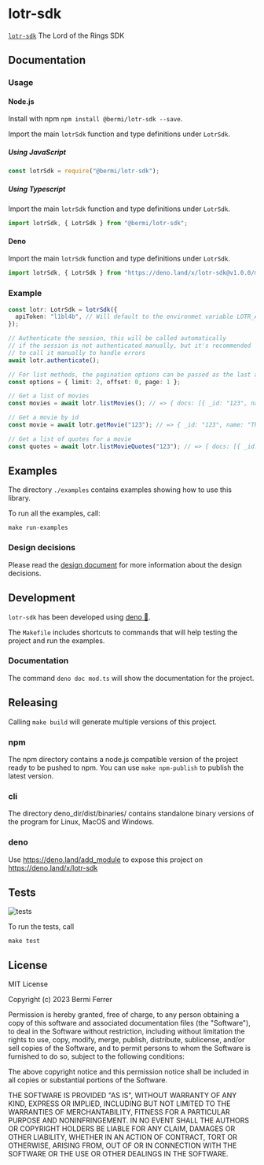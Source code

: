 # lotr-sdk

[`lotr-sdk`](https://github.com/bermi/bermi-SDK) The Lord of the Rings SDK

## Documentation

### Usage

#### Node.js

Install with npm `npm install @bermi/lotr-sdk --save`.

Import the main `lotrSdk` function and type definitions under `LotrSdk`.

##### Using JavaScript

```javascript
const lotrSdk = require("@bermi/lotr-sdk");
```

##### Using Typescript

Import the main `lotrSdk` function and type definitions under `LotrSdk`.

```typescript
import lotrSdk, { LotrSdk } from "@bermi/lotr-sdk";
```

#### Deno

Import the main `lotrSdk` function and type definitions under `LotrSdk`.

```typescript
import lotrSdk, { LotrSdk } from "https://deno.land/x/lotr-sdk@v1.0.0/mod.ts";
```

### Example

```typescript
const lotr: LotrSdk = lotrSdk({
  apiToken: "l1bl4b", // Will default to the environmet variable LOTR_API_TOKEN
});

// Authenticate the session, this will be called automatically
// if the session is not authenticated manually, but it's recommended
// to call it manually to handle errors
await lotr.authenticate();

// For list methods, the pagination options can be passed as the last argument
const options = { limit: 2, offset: 0, page: 1 };

// Get a list of movies
const movies = await lotr.listMovies(); // => { docs: [{ _id: "123", name: "The Fellowship of the Ring" }], ... }

// Get a movie by id
const movie = await lotr.getMovie("123"); // => { _id: "123", name: "The Fellowship of the Ring" }

// Get a list of quotes for a movie
const quotes = await lotr.listMovieQuotes("123"); // => { docs: [{ _id: "456", character: "789", dialog: "You shall not pass!" }], ... }
```

## Examples

The directory `./examples` contains examples showing how to use this library.

To run all the examples, call:

```shell
make run-examples
```

### Design decisions

Please read the [design document](./design.md) for more information about the
design decisions.

## Development

`lotr-sdk` has been developed using [deno 🦕](https://deno.land/).

The `Makefile` includes shortcuts to commands that will help testing the project
and run the examples.

### Documentation

The command `deno doc mod.ts` will show the documentation for the project.

## Releasing

Calling `make build` will generate multiple versions of this project.

### npm

The npm directory contains a node.js compatible version of the project ready to
be pushed to npm. You can use `make npm-publish` to publish the latest version.

### cli

The directory deno_dir/dist/binaries/ contains standalone binary versions of the
program for Linux, MacOS and Windows.

### deno

Use <https://deno.land/add_module> to expose this project on
<https://deno.land/x/lotr-sdk>

## Tests

![tests](https://github.com/bermi/bermi-SDK/actions/workflows/deno.yml/badge.svg)

To run the tests, call

```shell
make test
```

## License

MIT License

Copyright (c) 2023 Bermi Ferrer

Permission is hereby granted, free of charge, to any person obtaining a copy of
this software and associated documentation files (the "Software"), to deal in
the Software without restriction, including without limitation the rights to
use, copy, modify, merge, publish, distribute, sublicense, and/or sell copies of
the Software, and to permit persons to whom the Software is furnished to do so,
subject to the following conditions:

The above copyright notice and this permission notice shall be included in all
copies or substantial portions of the Software.

THE SOFTWARE IS PROVIDED "AS IS", WITHOUT WARRANTY OF ANY KIND, EXPRESS OR
IMPLIED, INCLUDING BUT NOT LIMITED TO THE WARRANTIES OF MERCHANTABILITY, FITNESS
FOR A PARTICULAR PURPOSE AND NONINFRINGEMENT. IN NO EVENT SHALL THE AUTHORS OR
COPYRIGHT HOLDERS BE LIABLE FOR ANY CLAIM, DAMAGES OR OTHER LIABILITY, WHETHER
IN AN ACTION OF CONTRACT, TORT OR OTHERWISE, ARISING FROM, OUT OF OR IN
CONNECTION WITH THE SOFTWARE OR THE USE OR OTHER DEALINGS IN THE SOFTWARE.
